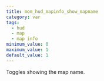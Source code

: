 ```yaml
---
title: mom_hud_mapinfo_show_mapname
category: var
tags:
  - hud
  - map
  - map info
minimum_value: 0
maximum_value: 1
default_value: 1
---
```


Toggles showing the map name.